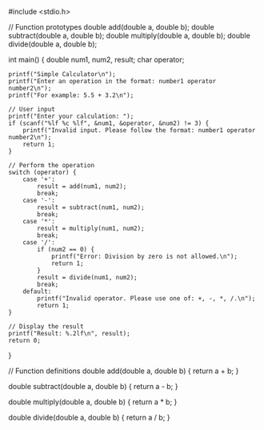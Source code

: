 #include <stdio.h>

// Function prototypes
double add(double a, double b);
double subtract(double a, double b);
double multiply(double a, double b);
double divide(double a, double b);

int main() {
    double num1, num2, result;
    char operator;

    printf("Simple Calculator\n");
    printf("Enter an operation in the format: number1 operator number2\n");
    printf("For example: 5.5 + 3.2\n");

    // User input
    printf("Enter your calculation: ");
    if (scanf("%lf %c %lf", &num1, &operator, &num2) != 3) {
        printf("Invalid input. Please follow the format: number1 operator number2\n");
        return 1;
    }

    // Perform the operation
    switch (operator) {
        case '+':
            result = add(num1, num2);
            break;
        case '-':
            result = subtract(num1, num2);
            break;
        case '*':
            result = multiply(num1, num2);
            break;
        case '/':
            if (num2 == 0) {
                printf("Error: Division by zero is not allowed.\n");
                return 1;
            }
            result = divide(num1, num2);
            break;
        default:
            printf("Invalid operator. Please use one of: +, -, *, /.\n");
            return 1;
    }

    // Display the result
    printf("Result: %.2lf\n", result);
    return 0;
}

// Function definitions
double add(double a, double b) {
    return a + b;
}

double subtract(double a, double b) {
    return a - b;
}

double multiply(double a, double b) {
    return a * b;
}

double divide(double a, double b) {
    return a / b;
}
